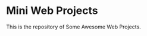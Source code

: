<!-- Mini Web Projects -->

# Mini Web Projects

This is the repository of Some Awesome Web Projects.
